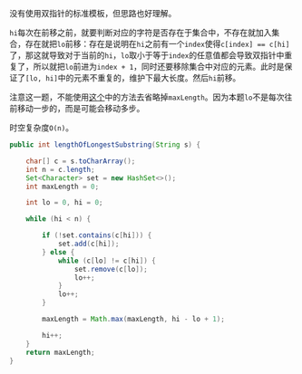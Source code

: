 没有使用双指针的标准模板，但思路也好理解。

`hi`每次在前移之前，就要判断对应的字符是否存在于集合中，不存在就加入集合，存在就把`lo`前移：存在是说明在`hi`之前有一个`index`使得`c[index] == c[hi]`了，那这就导致对于当前的`hi`，`lo`取小于等于`index`的任意值都会导致双指针中重复了，所以就把`lo`前进为`index + 1`，同时还要移除集合中对应的元素。此时是保证了`[lo, hi]`中的元素不重复的，维护下最大长度。然后`hi`前移。

注意这一题，不能使用[这个](https://github.com/HUST-WZY/AlgsWithRiceWine/blob/main/DoublePointer/424.%20%E6%9B%BF%E6%8D%A2%E5%90%8E%E7%9A%84%E6%9C%80%E9%95%BF%E9%87%8D%E5%A4%8D%E5%AD%97%E7%AC%A6.md)中的方法去省略掉`maxLength`。因为本题`lo`不是每次往前移动一步的，而是可能会移动多步。

时空复杂度`O(n)`。

```java
public int lengthOfLongestSubstring(String s) {

    char[] c = s.toCharArray();
    int n = c.length;
    Set<Character> set = new HashSet<>();
    int maxLength = 0;

    int lo = 0, hi = 0;

    while (hi < n) {

        if (!set.contains(c[hi])) {
            set.add(c[hi]);
        } else {
            while (c[lo] != c[hi]) {
                set.remove(c[lo]);
                lo++;
            }
            lo++;
        }

        maxLength = Math.max(maxLength, hi - lo + 1);

        hi++;
    }
    return maxLength;
}
```
